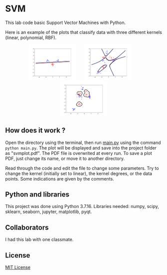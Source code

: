 # SVM
This lab code basic Support Vector Machines with Python.

Here is an example of the plots that classify data with three different kernels (linear, polynomial, RBF).

<p align="center">
  <img src="img/plot-lin.png" width=30% height=40%>
  &nbsp; &nbsp; &nbsp;
  <img src="img/plot-poly.png" width=30% height=40%>
  &nbsp; &nbsp; &nbsp;
  <img src="img/plot-rbf.png" width=30% height=40%>
</p>

## How does it work ?
Open the directory using the terminal, then run [main.py](main.py) using the command `python main.py`.
The plot will be displayed and save into the project folder as "svmplot.pdf". The PDF file is overwrited at every run. To save a plot PDF, just change its name, or move it to another directory.

Read through the code and edit the file to change some parameters. Try to change the kernel (initially set to linear), the kernel degrees, or the data points. Some indications are given by the comments.

## Python and libraries
This project was done using Python 3.7.16.
Libraries needed: numpy, scipy, sklearn, seaborn, jupyter, matplotlib, pyqt.

## Collaborators
I had this lab with one classmate.

## License
[MIT License](LICENSE)
